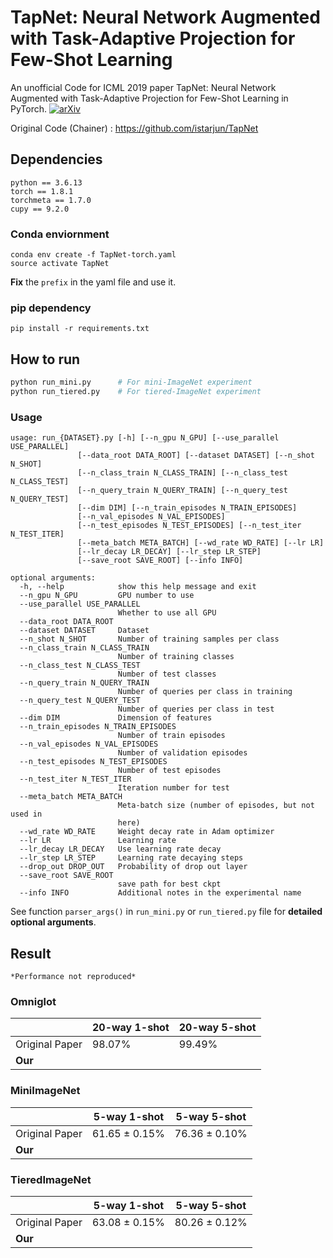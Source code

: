 # TapNet: Neural Network Augmented with Task-Adaptive Projection for Few-Shot Learning

An unofficial Code for ICML 2019 paper TapNet: Neural Network Augmented with Task-Adaptive Projection for Few-Shot Learning in PyTorch. [![arXiv](https://img.shields.io/badge/arXiv-1905.06549-f9f107.svg)](https://arxiv.org/abs/1905.06549)

Original Code (Chainer) : https://github.com/istarjun/TapNet


## Dependencies

```
python == 3.6.13
torch == 1.8.1
torchmeta == 1.7.0
cupy == 9.2.0
```

### Conda enviornment

```
conda env create -f TapNet-torch.yaml
source activate TapNet
```

**Fix** the `prefix` in the yaml file and use it.

### pip dependency

```
pip install -r requirements.txt
```

## How to run

```bash
python run_mini.py		# For mini-ImageNet experiment
python run_tiered.py	# For tiered-ImageNet experiment
```

### Usage

```
usage: run_{DATASET}.py [-h] [--n_gpu N_GPU] [--use_parallel USE_PARALLEL]
               [--data_root DATA_ROOT] [--dataset DATASET] [--n_shot N_SHOT]
               [--n_class_train N_CLASS_TRAIN] [--n_class_test N_CLASS_TEST]
               [--n_query_train N_QUERY_TRAIN] [--n_query_test N_QUERY_TEST]
               [--dim DIM] [--n_train_episodes N_TRAIN_EPISODES]
               [--n_val_episodes N_VAL_EPISODES]
               [--n_test_episodes N_TEST_EPISODES] [--n_test_iter N_TEST_ITER]
               [--meta_batch META_BATCH] [--wd_rate WD_RATE] [--lr LR]
               [--lr_decay LR_DECAY] [--lr_step LR_STEP]
               [--save_root SAVE_ROOT] [--info INFO]

optional arguments:
  -h, --help            show this help message and exit
  --n_gpu N_GPU         GPU number to use
  --use_parallel USE_PARALLEL
                        Whether to use all GPU
  --data_root DATA_ROOT
  --dataset DATASET     Dataset
  --n_shot N_SHOT       Number of training samples per class
  --n_class_train N_CLASS_TRAIN
                        Number of training classes
  --n_class_test N_CLASS_TEST
                        Number of test classes
  --n_query_train N_QUERY_TRAIN
                        Number of queries per class in training
  --n_query_test N_QUERY_TEST
                        Number of queries per class in test
  --dim DIM             Dimension of features
  --n_train_episodes N_TRAIN_EPISODES
                        Number of train episodes
  --n_val_episodes N_VAL_EPISODES
                        Number of validation episodes
  --n_test_episodes N_TEST_EPISODES
                        Number of test episodes
  --n_test_iter N_TEST_ITER
                        Iteration number for test
  --meta_batch META_BATCH
                        Meta-batch size (number of episodes, but not used in
                        here)
  --wd_rate WD_RATE     Weight decay rate in Adam optimizer
  --lr LR               Learning rate
  --lr_decay LR_DECAY   Use learning rate decay
  --lr_step LR_STEP		Learning rate decaying steps
  --drop_out DROP_OUT	Probability of drop out layer
  --save_root SAVE_ROOT
                        save path for best ckpt
  --info INFO           Additional notes in the experimental name
```

See function `parser_args()` in `run_mini.py` or `run_tiered.py` file for **detailed optional arguments**.

## Result
```
*Performance not reproduced*
```

### Omniglot

|                | 20-way 1-shot | 20-way 5-shot |
| -------------- | ------------- | ------------- |
| Original Paper | 98.07%        | 99.49%        |
| **Our**        |               |               |

### MiniImageNet

|                | 5-way 1-shot      | 5-way 5-shot      |
| -------------- | ----------------- | ----------------- |
| Original Paper | 61.65 $\pm$ 0.15% | 76.36 $\pm$ 0.10% |
| **Our**        |                   |                   |

### TieredImageNet

|                | 5-way 1-shot      | 5-way 5-shot      |
| -------------- | ----------------- | ----------------- |
| Original Paper | 63.08 $\pm$ 0.15% | 80.26 $\pm$ 0.12% |
| **Our**        |                   |                   |
